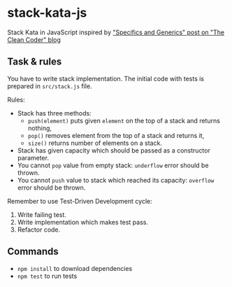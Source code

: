 # stack-kata-js

Stack Kata in JavaScript inspired by
 ["Specifics and Generics" post on "The Clean Coder" blog]( http://thecleancoder.blogspot.com/2010/11/craftsman-63-specifics-and-generics.html )

## Task & rules

You have to write stack implementation. The initial code with tests is prepared in `src/stack.js` file.

Rules:

* Stack has three methods:
    * `push(element)` puts given `element` on the top of a stack and returns nothing,
    * `pop()` removes element from the top of a stack and returns it,
    * `size()` returns number of elements on a stack.
* Stack has given capacity which should be passed as a constructor parameter.
* You cannot `pop` value from empty stack: `underflow` error should be thrown. 
* You cannot `push` value to stack which reached its capacity: `overflow` error should be thrown. 

Remember to use Test-Driven Development cycle:
 
1. Write failing test.
1. Write implementation which makes test pass.
1. Refactor code.

## Commands

* `npm install` to download dependencies
* `npm test` to run tests

## 

